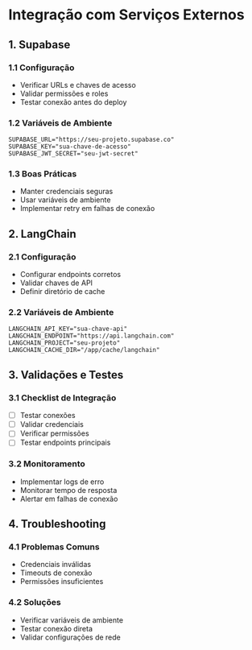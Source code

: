 # Integração com Serviços Externos

## 1. Supabase

### 1.1 Configuração

- Verificar URLs e chaves de acesso
- Validar permissões e roles
- Testar conexão antes do deploy

### 1.2 Variáveis de Ambiente

```env
SUPABASE_URL="https://seu-projeto.supabase.co"
SUPABASE_KEY="sua-chave-de-acesso"
SUPABASE_JWT_SECRET="seu-jwt-secret"
```

### 1.3 Boas Práticas

- Manter credenciais seguras
- Usar variáveis de ambiente
- Implementar retry em falhas de conexão

## 2. LangChain

### 2.1 Configuração

- Configurar endpoints corretos
- Validar chaves de API
- Definir diretório de cache

### 2.2 Variáveis de Ambiente

```env
LANGCHAIN_API_KEY="sua-chave-api"
LANGCHAIN_ENDPOINT="https://api.langchain.com"
LANGCHAIN_PROJECT="seu-projeto"
LANGCHAIN_CACHE_DIR="/app/cache/langchain"
```

## 3. Validações e Testes

### 3.1 Checklist de Integração

- [ ] Testar conexões
- [ ] Validar credenciais
- [ ] Verificar permissões
- [ ] Testar endpoints principais

### 3.2 Monitoramento

- Implementar logs de erro
- Monitorar tempo de resposta
- Alertar em falhas de conexão

## 4. Troubleshooting

### 4.1 Problemas Comuns

- Credenciais inválidas
- Timeouts de conexão
- Permissões insuficientes

### 4.2 Soluções

- Verificar variáveis de ambiente
- Testar conexão direta
- Validar configurações de rede
